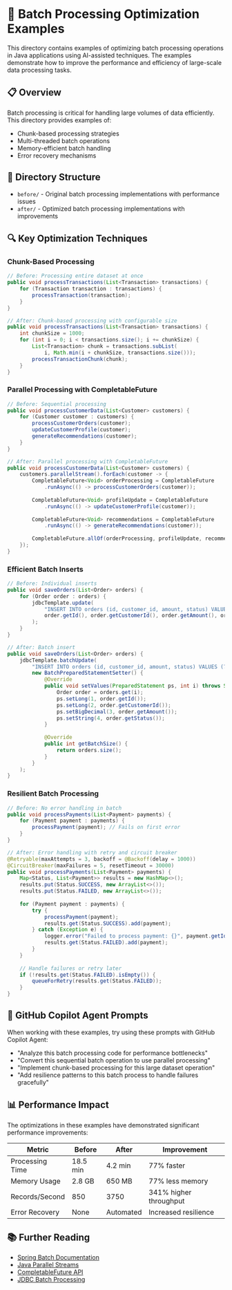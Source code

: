 # 🔄 Batch Processing Optimization Examples

This directory contains examples of optimizing batch processing operations in Java applications using AI-assisted techniques. The examples demonstrate how to improve the performance and efficiency of large-scale data processing tasks.

## 📋 Overview

Batch processing is critical for handling large volumes of data efficiently. This directory provides examples of:

- Chunk-based processing strategies
- Multi-threaded batch operations
- Memory-efficient batch handling
- Error recovery mechanisms

## 📂 Directory Structure

- `before/` - Original batch processing implementations with performance issues
- `after/` - Optimized batch processing implementations with improvements

## 🔍 Key Optimization Techniques

### Chunk-Based Processing

```java
// Before: Processing entire dataset at once
public void processTransactions(List<Transaction> transactions) {
    for (Transaction transaction : transactions) {
        processTransaction(transaction);
    }
}

// After: Chunk-based processing with configurable size
public void processTransactions(List<Transaction> transactions) {
    int chunkSize = 1000;
    for (int i = 0; i < transactions.size(); i += chunkSize) {
        List<Transaction> chunk = transactions.subList(
            i, Math.min(i + chunkSize, transactions.size()));
        processTransactionChunk(chunk);
    }
}
```

### Parallel Processing with CompletableFuture

```java
// Before: Sequential processing
public void processCustomerData(List<Customer> customers) {
    for (Customer customer : customers) {
        processCustomerOrders(customer);
        updateCustomerProfile(customer);
        generateRecommendations(customer);
    }
}

// After: Parallel processing with CompletableFuture
public void processCustomerData(List<Customer> customers) {
    customers.parallelStream().forEach(customer -> {
        CompletableFuture<Void> orderProcessing = CompletableFuture
            .runAsync(() -> processCustomerOrders(customer));
            
        CompletableFuture<Void> profileUpdate = CompletableFuture
            .runAsync(() -> updateCustomerProfile(customer));
            
        CompletableFuture<Void> recommendations = CompletableFuture
            .runAsync(() -> generateRecommendations(customer));
            
        CompletableFuture.allOf(orderProcessing, profileUpdate, recommendations).join();
    });
}
```

### Efficient Batch Inserts

```java
// Before: Individual inserts
public void saveOrders(List<Order> orders) {
    for (Order order : orders) {
        jdbcTemplate.update(
            "INSERT INTO orders (id, customer_id, amount, status) VALUES (?, ?, ?, ?)",
            order.getId(), order.getCustomerId(), order.getAmount(), order.getStatus()
        );
    }
}

// After: Batch insert
public void saveOrders(List<Order> orders) {
    jdbcTemplate.batchUpdate(
        "INSERT INTO orders (id, customer_id, amount, status) VALUES (?, ?, ?, ?)",
        new BatchPreparedStatementSetter() {
            @Override
            public void setValues(PreparedStatement ps, int i) throws SQLException {
                Order order = orders.get(i);
                ps.setLong(1, order.getId());
                ps.setLong(2, order.getCustomerId());
                ps.setBigDecimal(3, order.getAmount());
                ps.setString(4, order.getStatus());
            }
            
            @Override
            public int getBatchSize() {
                return orders.size();
            }
        }
    );
}
```

### Resilient Batch Processing

```java
// Before: No error handling in batch
public void processPayments(List<Payment> payments) {
    for (Payment payment : payments) {
        processPayment(payment); // Fails on first error
    }
}

// After: Error handling with retry and circuit breaker
@Retryable(maxAttempts = 3, backoff = @Backoff(delay = 1000))
@CircuitBreaker(maxFailures = 5, resetTimeout = 30000)
public void processPayments(List<Payment> payments) {
    Map<Status, List<Payment>> results = new HashMap<>();
    results.put(Status.SUCCESS, new ArrayList<>());
    results.put(Status.FAILED, new ArrayList<>());
    
    for (Payment payment : payments) {
        try {
            processPayment(payment);
            results.get(Status.SUCCESS).add(payment);
        } catch (Exception e) {
            logger.error("Failed to process payment: {}", payment.getId(), e);
            results.get(Status.FAILED).add(payment);
        }
    }
    
    // Handle failures or retry later
    if (!results.get(Status.FAILED).isEmpty()) {
        queueForRetry(results.get(Status.FAILED));
    }
}
```

## 🤖 GitHub Copilot Agent Prompts

When working with these examples, try using these prompts with GitHub Copilot Agent:

- "Analyze this batch processing code for performance bottlenecks"
- "Convert this sequential batch operation to use parallel processing"
- "Implement chunk-based processing for this large dataset operation"
- "Add resilience patterns to this batch process to handle failures gracefully"

## 📊 Performance Impact

The optimizations in these examples have demonstrated significant performance improvements:

| Metric | Before | After | Improvement |
|--------|--------|-------|-------------|
| Processing Time | 18.5 min | 4.2 min | 77% faster |
| Memory Usage | 2.8 GB | 650 MB | 77% less memory |
| Records/Second | 850 | 3750 | 341% higher throughput |
| Error Recovery | None | Automated | Increased resilience |

## 📚 Further Reading

- [Spring Batch Documentation](https://docs.spring.io/spring-batch/docs/current/reference/html/)
- [Java Parallel Streams](https://docs.oracle.com/javase/tutorial/collections/streams/parallel.html)
- [CompletableFuture API](https://docs.oracle.com/javase/8/docs/api/java/util/concurrent/CompletableFuture.html)
- [JDBC Batch Processing](https://docs.oracle.com/javase/tutorial/jdbc/basics/jdbcrowset.html) 